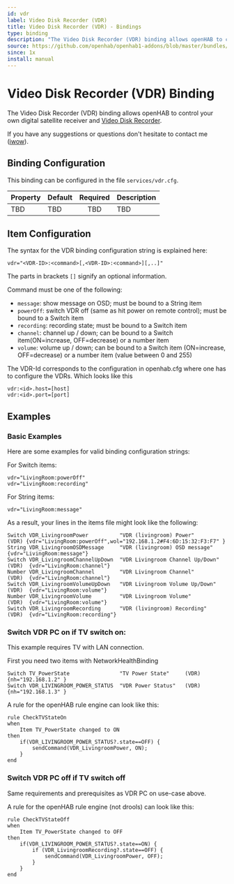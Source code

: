 ```yaml
---
id: vdr
label: Video Disk Recorder (VDR)
title: Video Disk Recorder (VDR) - Bindings
type: binding
description: "The Video Disk Recorder (VDR) binding allows openHAB to control your own digital satellite receiver and [Video Disk Recorder](http://www.tvdr.de)."
source: https://github.com/openhab/openhab1-addons/blob/master/bundles/binding/org.openhab.binding.vdr/README.md
since: 1x
install: manual
---
```


<!-- Attention authors: Do not edit directly. Please add your changes to the appropriate source repository -->

<!-- {% include base.html %} -->

# Video Disk Recorder (VDR) Binding

The Video Disk Recorder (VDR) binding allows openHAB to control your own digital satellite receiver and [Video Disk Recorder](http://www.tvdr.de).

If you have any suggestions or questions don't hesitate to contact me ([iwow](http://groups.google.com/groups/profile?enc_user=2fum3R0AAACkAo_xkzjYxXMLRwdKLvZ72A6NcFQ3yZH-XCKBlyRD_Q)).

## Binding Configuration

This binding can be configured in the file `services/vdr.cfg`.

| Property | Default | Required | Description |
|----------|---------|:--------:|-------------|
| TBD | TBD | TBD | TBD |


## Item Configuration

The syntax for the VDR binding configuration string is explained here:

```
vdr="<VDR-ID>:<command>[,<VDR-ID>:<command>][,..]"
```

The parts in brackets `[]` signify an optional information.
 
Command must be one of the following:

- `message`: show message on OSD; must be bound to a String item
- `powerOff`: switch VDR off (same as hit power on remote control); must be bound to a Switch item
- `recording`: recording state; must be bound to a Switch item
- `channel`: channel up / down; can be bound to a Switch item(ON=increase, OFF=decrease) or a number item
- `volume`: volume up / down; can be bound to a Switch item (ON=increase, OFF=decrease) or a number item (value between 0 and 255)

The VDR-Id corresponds to the configuration in openhab.cfg where one has to configure the VDRs. Which looks like this 

```
vdr:<id>.host=[host]
vdr:<id>.port=[port]
```

## Examples

### Basic Examples

Here are some examples for valid binding configuration strings:

For Switch items:

```
vdr="LivingRoom:powerOff"
vdr="LivingRoom:recording"
```

For String items:

```
vdr="LivingRoom:message"
```

As a result, your lines in the items file might look like the following:

```
Switch VDR_LivingroomPower          "VDR (livingroom) Power"          (VDR) {vdr="LivingRoom:powerOff",wol="192.168.1.2#F4:6D:15:32:F3:F7" }
String VDR_LivingroomOSDMessage     "VDR (livingroom) OSD message"           {vdr="LivingRoom:message"}
Switch VDR_LivingroomChannelUpDown	"VDR Livingroom Channel Up/Down"  (VDR)  {vdr="LivingRoom:channel"}
Number VDR_LivingroomChannel        "VDR Livingroom Channel"          (VDR)  {vdr="LivingRoom:channel"}
Switch VDR_LivingroomVolumeUpDown	"VDR Livingroom Volume Up/Down"   (VDR)  {vdr="LivingRoom:volume"}
Number VDR_LivingroomVolume         "VDR Livingroom Volume"           (VDR)  {vdr="LivingRoom:volume"}
Switch VDR_LivingroomRecording      "VDR (livingroom) Recording"      (VDR)  {vdr="LivingRoom:recording"}
```

### Switch VDR PC on if TV switch on:

This example requires TV with LAN connection.

First you need two items with NetworkHealthBinding

```
Switch TV_PowerState                "TV Power State"     (VDR)   {nh="192.168.1.2" }
Switch VDR_LIVINGROOM_POWER_STATUS  "VDR Power Status"   (VDR)   {nh="192.168.1.3" } 
```

A rule for the openHAB rule engine can look like this:

```
rule CheckTVStateOn
when
	Item TV_PowerState changed to ON
then
	if(VDR_LIVINGROOM_POWER_STATUS?.state==OFF) {
    	sendCommand(VDR_LivingroomPower, ON);
    }    
end
```

### Switch VDR PC off if TV switch off

Same requirements and prerequisites as VDR PC on use-case above.

A rule for the openHAB rule engine (not drools) can look like this:

```
rule CheckTVStateOff
when
	Item TV_PowerState changed to OFF
then
	if(VDR_LIVINGROOM_POWER_STATUS?.state==ON) {
		if (VDR_LivingroomRecording?.state==OFF) {
    		sendCommand(VDR_LivingroomPower, OFF);
    	}
    }    
end
```
